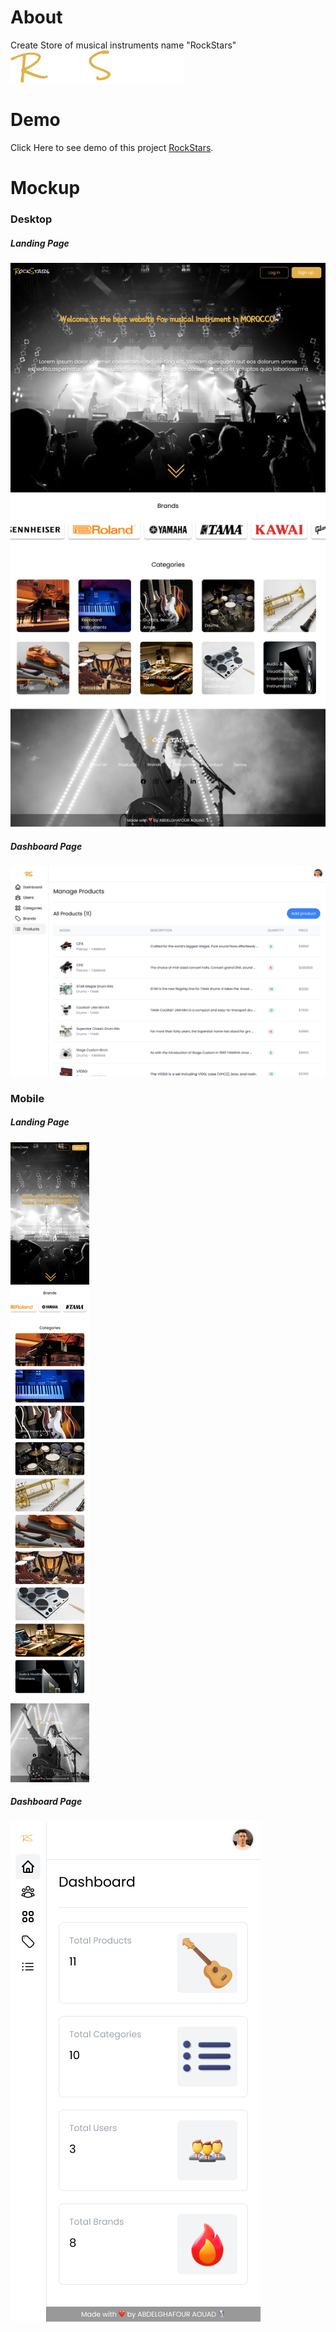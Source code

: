 # About

Create Store of musical instruments name "RockStars"  
![Logo](mockup/RockStars.png)

# Demo

Click Here to see demo of this project
[RockStars](https://rockstars-project.000webhostapp.com/).

# Mockup

### Desktop

##### Landing Page

![alt](mockup/landing%20page%20-%20Desktop.png)

##### Dashboard Page

![alt](mockup/Dashboard%20product%20-%20Desktop.png)

### Mobile

##### Landing Page

![alt](mockup/landing%20page%20-%20Mobile.png)

##### Dashboard Page

![alt](mockup/Dashboard%20-%20Mobile.png)
